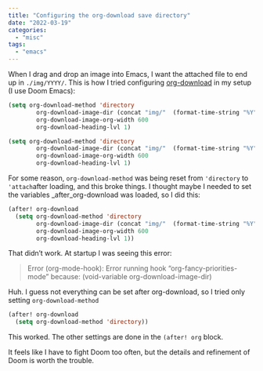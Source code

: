```yaml
---
title: "Configuring the org-download save directory"
date: "2022-03-19"
categories: 
  - "misc"
tags: 
  - "emacs"
---
```


When I drag and drop an image into Emacs, I want the attached file to end up in `./img/YYYY/`. This is how I tried configuring [org-download](https://github.com/abo-abo/org-download) in my setup (I use Doom Emacs):

```lisp
(setq org-download-method 'directory
        org-download-image-dir (concat "img/"  (format-time-string "%Y") "/")
        org-download-image-org-width 600
        org-download-heading-lvl 1)
```

```lisp
(setq org-download-method 'directory
        org-download-image-dir (concat "img/"  (format-time-string "%Y") "/")
        org-download-image-org-width 600
        org-download-heading-lvl 1)
```

For some reason, `org-download-method` was being reset from `'directory` to `'attach`after loading, and this broke things. I thought maybe I needed to set the variables _after_org-download was loaded, so I did this:

```lisp
(after! org-download
  (setq org-download-method 'directory
        org-download-image-dir (concat "img/"  (format-time-string "%Y") "/")
        org-download-image-org-width 600
        org-download-heading-lvl 1))
```

That didn’t work. At startup I was seeing this error:

> Error (org-mode-hook): Error running hook “org-fancy-priorities-mode” because: (void-variable org-download-image-dir)

Huh. I guess not everything can be set after org-download, so I tried only setting `org-download-method`

```lisp
(after! org-download
  (setq org-download-method 'directory))
```

This worked. The other settings are done in the `(after! org` block.

It feels like I have to fight Doom too often, but the details and refinement of Doom is worth the trouble.

